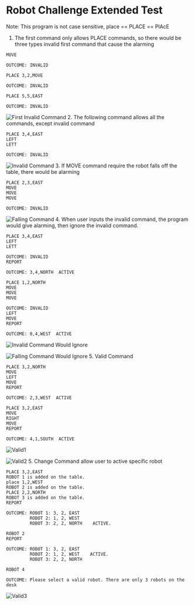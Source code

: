 # Robot Challenge Extended Test
Note: This program is not case sensitive, place == PLACE == PlAcE
1. The first command only allows PLACE commands, so there would be three types invalid first command that cause the alarming
```
MOVE

OUTCOME: INVALID

PLACE 3,2,MOVE

OUTCOME: INVALID

PLACE 5,5,EAST

OUTCOME: INVALID
```
![First Invalid Command](https://github.com/jxcharlie1991/ToyProject/blob/main/RobotChallenge/Robot-Challenge-Extended-Test/FirstInvalidCommand.png)
2. The following command allows all the commands, except invalid command
```
PLACE 3,4,EAST
LEFT
LETT

OUTCOME: INVALID
```
![Invalid Command](https://github.com/jxcharlie1991/ToyProject/blob/main/RobotChallenge/Robot-Challenge-Extended-Test/InvalidCommand.png)
3. If MOVE command require the robot falls off the table, there would be alarming
```
PLACE 2,3,EAST
MOVE
MOVE
MOVE

OUTCOME: INVALID
```
![Falling Command](https://github.com/jxcharlie1991/ToyProject/blob/main/RobotChallenge/Robot-Challenge-Extended-Test/FallingCommand.png)
4. When user inputs the invalid command, the program would give alarming, then ignore the invalid command.
```
PLACE 3,4,EAST
LEFT
LETT

OUTCOME: INVALID
REPORT

OUTCOME: 3,4,NORTH  ACTIVE
```

```
PLACE 1,2,NORTH
MOVE
MOVE
MOVE

OUTCOME: INVALID
LEFT
MOVE
REPORT

OUTCOME: 0,4,WEST  ACTIVE
```

![Invalid Command Would Ignore](https://github.com/jxcharlie1991/ToyProject/blob/main/RobotChallenge/Robot-Challenge-Extended-Test/InvalidCommandWouldIgnore.png)

![Falling Command Would Ignore](https://github.com/jxcharlie1991/ToyProject/blob/main/RobotChallenge/Robot-Challenge-Extended-Test/FallingCommandWouldIgnore.png)
5. Valid Command
```
PLACE 3,2,NORTH
MOVE
LEFT
MOVE
REPORT

OUTCOME: 2,3,WEST  ACTIVE
```

```
PLACE 3,2,EAST
MOVE
RIGHT
MOVE
REPORT

OUTCOME: 4,1,SOUTH  ACTIVE
```
![Valid1](https://github.com/jxcharlie1991/ToyProject/blob/main/RobotChallenge/Robot-Challenge-Extended-Test/Valid1.png)

![Valid2](https://github.com/jxcharlie1991/ToyProject/blob/main/RobotChallenge/Robot-Challenge-Extended-Test/Valid2.png)
5. Change Command allow user to active specific robot
```
PLACE 3,2,EAST
ROBOT 1 is added on the table.
place 1,2,WEST
ROBOT 2 is added on the table.
PLACE 2,2,NORTH
ROBOT 3 is added on the table.
REPORT

OUTCOME: ROBOT 1: 3, 2, EAST
         ROBOT 2: 1, 2, WEST
         ROBOT 3: 2, 2, NORTH    ACTIVE.

ROBOT 2
REPORT

OUTCOME: ROBOT 1: 3, 2, EAST
         ROBOT 2: 1, 2, WEST    ACTIVE.
         ROBOT 3: 2, 2, NORTH

ROBOT 4

OUTCOME: Please select a valid robot. There are only 3 robots on the desk

```
![Valid3](https://github.com/jxcharlie1991/ToyProject/blob/main/RobotChallenge/Robot-Challenge-Extended-Test/Valid3.png)

